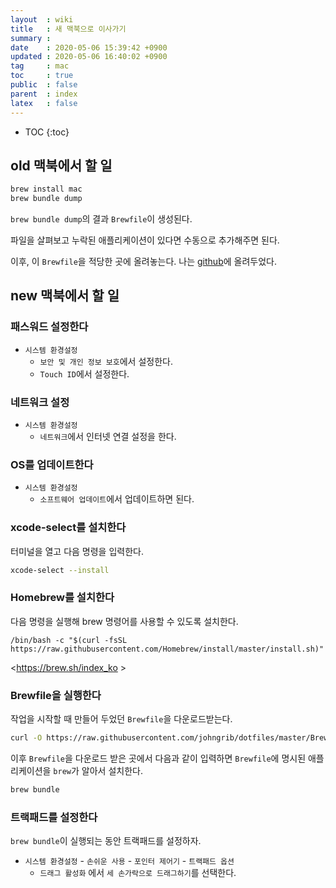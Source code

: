 ```yaml
---
layout  : wiki
title   : 새 맥북으로 이사가기
summary : 
date    : 2020-05-06 15:39:42 +0900
updated : 2020-05-06 16:40:02 +0900
tag     : mac
toc     : true
public  : false
parent  : index
latex   : false
---
```

* TOC
{:toc}

## old 맥북에서 할 일

```sh
brew install mac
brew bundle dump
```

`brew bundle dump`의 결과 `Brewfile`이 생성된다.

파일을 살펴보고 누락된 애플리케이션이 있다면 수동으로 추가해주면 된다.

이후, 이 `Brewfile`을 적당한 곳에 올려놓는다. 나는 [github]( https://raw.githubusercontent.com/johngrib/dotfiles/master/Brewfile )에 올려두었다.

## new 맥북에서 할 일
### 패스워드 설정한다
- `시스템 환경설정`
    - `보안 및 개인 정보 보호`에서 설정한다.
    - `Touch ID`에서 설정한다.

### 네트워크 설정
- `시스템 환경설정`
    - `네트워크`에서 인터넷 연결 설정을 한다.

### OS를 업데이트한다
- `시스템 환경설정`
    - `소프트웨어 업데이트`에서 업데이트하면 된다.

### xcode-select를 설치한다
터미널을 열고 다음 명령을 입력한다.
```sh
xcode-select --install
```

### Homebrew를 설치한다

다음 명령을 실행해 brew 명령어를 사용할 수 있도록 설치한다.

```
/bin/bash -c "$(curl -fsSL https://raw.githubusercontent.com/Homebrew/install/master/install.sh)"
```

<https://brew.sh/index_ko >

### Brewfile을 실행한다

작업을 시작할 때 만들어 두었던 `Brewfile`을 다운로드받는다.

```sh
curl -O https://raw.githubusercontent.com/johngrib/dotfiles/master/Brewfile
```

이후 `Brewfile`을 다운로드 받은 곳에서 다음과 같이 입력하면 `Brewfile`에 명시된 애플리케이션을 `brew`가 알아서 설치한다.

```sh
brew bundle
```

### 트랙패드를 설정한다

`brew bundle`이 실행되는 동안 트랙패드를 설정하자.

- `시스템 환경설정` - `손쉬운 사용` - `포인터 제어기` - `트랙패드 옵션`
    - `드래그 활성화` 에서 `세 손가락으로 드래그하기`를 선택한다.


